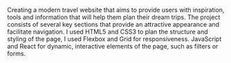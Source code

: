 Creating a modern travel website that aims to provide users with inspiration, tools and information that will help them plan their dream trips. The project consists of several key sections that provide an attractive appearance and facilitate navigation. I used HTML5 and CSS3 to plan the structure and styling of the page, I used Flexbox and Grid for responsiveness. JavaScript and React for dynamic, interactive elements of the page, such as filters or forms.
